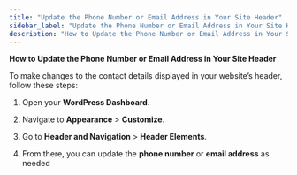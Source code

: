 ```yaml
---
title: "Update the Phone Number or Email Address in Your Site Header"
sidebar_label: "Update the Phone Number or Email Address in Your Site Header"
description: "How to Update the Phone Number or Email Address in Your Site Header  \n       \n To make changes to the contact details displayed in your website’s header, fo"
---
```


**How to Update the Phone Number or Email Address in Your Site Header**

<!-- image removed: ./img/33001683860631-613af5580e -->

To make changes to the contact details displayed in your website’s header, follow these steps:

1.  Open your **WordPress Dashboard**.
    
2.  Navigate to **Appearance** > **Customize**.
    
3.  Go to **Header and Navigation** > **Header Elements**.
    
4.  From there, you can update the **phone number** or **email address** as needed
    

<!-- image removed: ./img/33001683860631-5175bdb0d2 -->

<!-- image removed: ./img/33001683860631-df7ba6911f -->